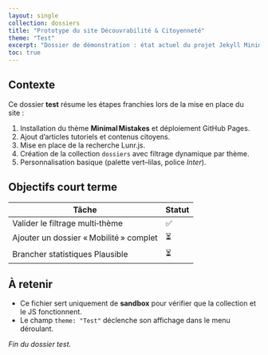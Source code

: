 ```yaml
---
layout: single
collection: dossiers
title: "Prototype du site Découvrabilité & Citoyenneté"
theme: "Test"
excerpt: "Dossier de démonstration : état actuel du projet Jekyll Minimal Mistakes et fonctionnalités mises en place durant la session."
toc: true
---
```


## Contexte

Ce dossier **test** résume les étapes franchies lors de la mise en place du site :

1. Installation du thème **Minimal Mistakes** et déploiement GitHub Pages.  
2. Ajout d’articles tutoriels et contenus citoyens.  
3. Mise en place de la recherche Lunr.js.  
4. Création de la collection `dossiers` avec filtrage dynamique par thème.  
5. Personnalisation basique (palette vert–lilas, police *Inter*).

## Objectifs court terme

| Tâche | Statut |
|-------|--------|
| Valider le filtrage multi‑thème | ✅ |
| Ajouter un dossier « Mobilité » complet | ⏳ |
| Brancher statistiques Plausible | ⏳ |

## À retenir

- Ce fichier sert uniquement de **sandbox** pour vérifier que la collection et le JS fonctionnent.  
- Le champ `theme: "Test"` déclenche son affichage dans le menu déroulant.

_Fin du dossier test._
